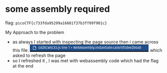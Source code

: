 # some assembly required

flag: `picoCTF{c733fda95299a16681f37b3ff09f901c}`

My Approach to the problem
- as always I started with inspecting the page source then i came across this file: ![img_8.png](../images/img_8.png) which asked to refresh the page
- so I refreshed it , I was met with webassembly code which had the flag at the end